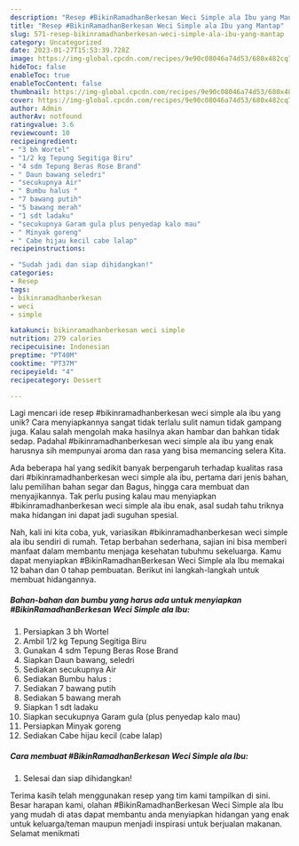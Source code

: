 ```yaml
---
description: "Resep #BikinRamadhanBerkesan Weci Simple ala Ibu yang Mantap"
title: "Resep #BikinRamadhanBerkesan Weci Simple ala Ibu yang Mantap"
slug: 571-resep-bikinramadhanberkesan-weci-simple-ala-ibu-yang-mantap
category: Uncategorized
date: 2023-01-27T15:53:39.728Z
image: https://img-global.cpcdn.com/recipes/9e90c08046a74d53/680x482cq70/bikinramadhanberkesan-weci-simple-ala-ibu-foto-resep-utama.jpg
hideToc: false
enableToc: true
enableTocContent: false
thumbnail: https://img-global.cpcdn.com/recipes/9e90c08046a74d53/680x482cq70/bikinramadhanberkesan-weci-simple-ala-ibu-foto-resep-utama.jpg
cover: https://img-global.cpcdn.com/recipes/9e90c08046a74d53/680x482cq70/bikinramadhanberkesan-weci-simple-ala-ibu-foto-resep-utama.jpg
author: Admin
authorAv: notfound
ratingvalue: 3.6
reviewcount: 10
recipeingredient:
- "3 bh Wortel"
- "1/2 kg Tepung Segitiga Biru"
- "4 sdm Tepung Beras Rose Brand"
- " Daun bawang seledri"
- "secukupnya Air"
- " Bumbu halus "
- "7 bawang putih"
- "5 bawang merah"
- "1 sdt ladaku"
- "secukupnya Garam gula plus penyedap kalo mau"
- " Minyak goreng"
- " Cabe hijau kecil cabe lalap"
recipeinstructions:

- "Sudah jadi dan siap dihidangkan!"
categories:
- Resep
tags:
- bikinramadhanberkesan
- weci
- simple

katakunci: bikinramadhanberkesan weci simple 
nutrition: 279 calories
recipecuisine: Indonesian
preptime: "PT40M"
cooktime: "PT37M"
recipeyield: "4"
recipecategory: Dessert

---
```





Lagi mencari ide resep #bikinramadhanberkesan weci simple ala ibu yang unik? Cara menyiapkannya sangat tidak terlalu sulit namun tidak gampang juga. Kalau salah mengolah maka hasilnya akan hambar dan bahkan tidak sedap. Padahal #bikinramadhanberkesan weci simple ala ibu yang enak harusnya sih mempunyai aroma dan rasa yang bisa memancing selera Kita.





Ada beberapa hal yang sedikit banyak berpengaruh terhadap kualitas rasa dari #bikinramadhanberkesan weci simple ala ibu, pertama dari jenis bahan, lalu pemilihan bahan segar dan Bagus, hingga cara membuat dan menyajikannya. Tak perlu pusing kalau mau menyiapkan #bikinramadhanberkesan weci simple ala ibu enak,      asal sudah tahu triknya maka hidangan ini dapat jadi suguhan spesial.





















Nah, kali ini kita coba, yuk, variasikan #bikinramadhanberkesan weci simple ala ibu sendiri di rumah. Tetap berbahan sederhana, sajian ini bisa memberi manfaat dalam membantu menjaga kesehatan tubuhmu sekeluarga. Kamu dapat menyiapkan #BikinRamadhanBerkesan Weci Simple ala Ibu memakai 12 bahan dan 0 tahap pembuatan. Berikut ini langkah-langkah untuk membuat hidangannya.

<!--inarticleads1-->

##### Bahan-bahan dan bumbu yang harus ada untuk menyiapkan #BikinRamadhanBerkesan Weci Simple ala Ibu:

1. Persiapkan 3 bh Wortel
1. Ambil 1/2 kg Tepung Segitiga Biru
1. Gunakan 4 sdm Tepung Beras Rose Brand
1. Siapkan  Daun bawang, seledri
1. Sediakan secukupnya Air
1. Sediakan  Bumbu halus :
1. Sediakan 7 bawang putih
1. Sediakan 5 bawang merah
1. Siapkan 1 sdt ladaku
1. Siapkan secukupnya Garam gula (plus penyedap kalo mau)
1. Persiapkan  Minyak goreng
1. Sediakan  Cabe hijau kecil (cabe lalap)




<!--inarticleads2-->

##### Cara membuat #BikinRamadhanBerkesan Weci Simple ala Ibu:


1. Selesai dan siap dihidangkan!



Terima kasih telah menggunakan resep yang tim kami tampilkan di sini. Besar harapan kami, olahan #BikinRamadhanBerkesan Weci Simple ala Ibu yang mudah di atas dapat membantu anda menyiapkan hidangan yang enak untuk keluarga/teman maupun menjadi inspirasi untuk berjualan makanan. Selamat menikmati
